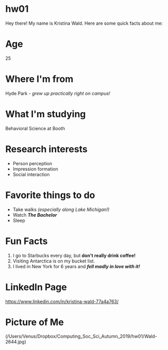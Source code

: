 # hw01

Hey there!  My name is Kristina Wald.  Here are some quick facts about me:

# Age
25

# Where I'm from
Hyde Park - *grew up practically right on campus!*

# What I'm studying
Behavioral Science at Booth

# Research interests
* Person perception
* Impression formation
* Social interaction

# Favorite things to do
* Take walks *(especially along Lake Michigan!)*
* Watch _**The Bachelor**_
* Sleep

# Fun Facts
1. I go to Starbucks every day, but **don't really drink coffee!**
1. Visiting Antarctica is on my bucket list.
1. I lived in New York for 6 years and _**fell madly in love with it!**_

# LinkedIn Page
https://www.linkedin.com/in/kristina-wald-77a4a763/

# Picture of Me
(/Users/Venus/Dropbox/Computing_Soc_Sci_Autumn_2019/hw01/Wald-2644.jpg)





